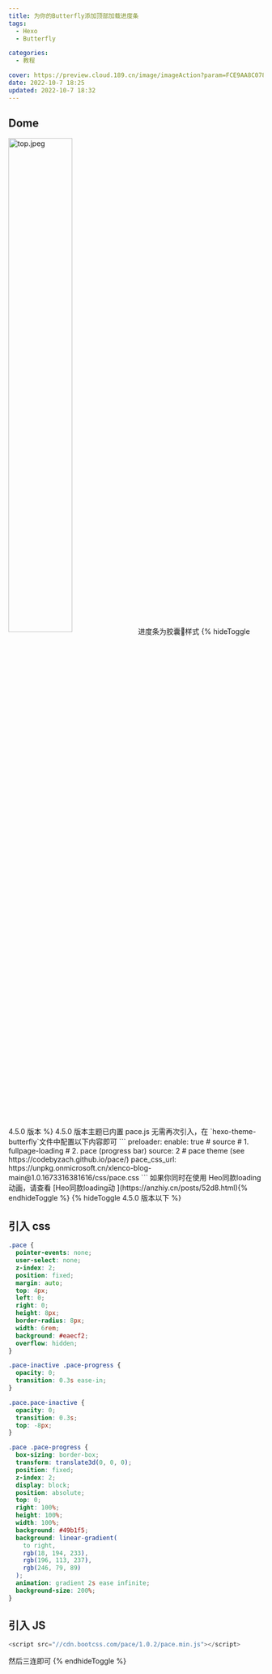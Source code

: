 ```yaml
---
title: 为你的Butterfly添加顶部加载进度条
tags:
  - Hexo
  - Butterfly

categories:
  - 教程

cover: https://preview.cloud.189.cn/image/imageAction?param=FCE9AA8C078A279A6BBF965DDAAF03F995218E8214C378E3E5C2A0ED42914CA4E939A74028F1250FAC32DCF70D3FC9FB01BA0B95C272EA539208272C662D6DCC5B2F056BAECB8EEB1E53523FED7A8A0C0CFD674CD770AFE7B468768C957DA34004EA1FC90143B6FE037CE07D8293D57F597CCA1B
date: 2022-10-7 18:25
updated: 2022-10-7 18:32
---
```


## Dome

<img src="https://cdn.nlark.com/yuque/0/2022/jpeg/22578074/1665138543325-6b92788b-09d7-47b7-9611-c033ece0c6d8.jpeg" width="50%" height="50%" alt="top.jpeg" align=center />
进度条为胶囊💊样式
{% hideToggle 4.5.0 版本 %}
4.5.0 版本主题已内置 pace.js 无需再次引入，在 `hexo-theme-butterfly`文件中配置以下内容即可
```
preloader:
  enable: true
  # source
  # 1. fullpage-loading
  # 2. pace (progress bar)
  source: 2
  # pace theme (see https://codebyzach.github.io/pace/)
  pace_css_url: https://unpkg.onmicrosoft.cn/xlenco-blog-main@1.0.1673316381616/css/pace.css
```
如果你同时在使用 Heo同款loading动画，请查看
 [Heo同款loading动
](https://anzhiy.cn/posts/52d8.html){% endhideToggle %}
{% hideToggle 4.5.0 版本以下 %}

## 引入 css

```css
.pace {
  pointer-events: none;
  user-select: none;
  z-index: 2;
  position: fixed;
  margin: auto;
  top: 4px;
  left: 0;
  right: 0;
  height: 8px;
  border-radius: 8px;
  width: 6rem;
  background: #eaecf2;
  overflow: hidden;
}

.pace-inactive .pace-progress {
  opacity: 0;
  transition: 0.3s ease-in;
}

.pace.pace-inactive {
  opacity: 0;
  transition: 0.3s;
  top: -8px;
}

.pace .pace-progress {
  box-sizing: border-box;
  transform: translate3d(0, 0, 0);
  position: fixed;
  z-index: 2;
  display: block;
  position: absolute;
  top: 0;
  right: 100%;
  height: 100%;
  width: 100%;
  background: #49b1f5;
  background: linear-gradient(
    to right,
    rgb(18, 194, 233),
    rgb(196, 113, 237),
    rgb(246, 79, 89)
  );
  animation: gradient 2s ease infinite;
  background-size: 200%;
}
```

## 引入 JS

```javascript
<script src="//cdn.bootcss.com/pace/1.0.2/pace.min.js"></script>
```

然后三连即可
{% endhideToggle %}
